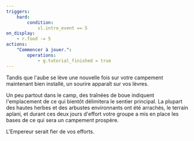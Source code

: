 ```yaml
---
triggers:
    hard:
        condition:
            sl.intro_event == 5
on_display:
    - r.food -= 5
actions:
    "Commencer à jouer.":
        operations:
            - g.tutorial_finished = true
---
```


Tandis que l'aube se lève une nouvelle fois sur votre campement maintenant bien installé, un sourire apparaît sur vos lèvres.

Un peu partout dans le camp, des traînées de boue indiquent l'emplacement de ce qui bientôt délimitera le sentier principal. La plupart des hautes herbes et des arbustes environnants ont été arrachés, le terrain aplani, et durant ces deux jours d'effort votre groupe a mis en place les bases de ce qui sera un campement prospère.

L'Empereur serait fier de vos efforts.
